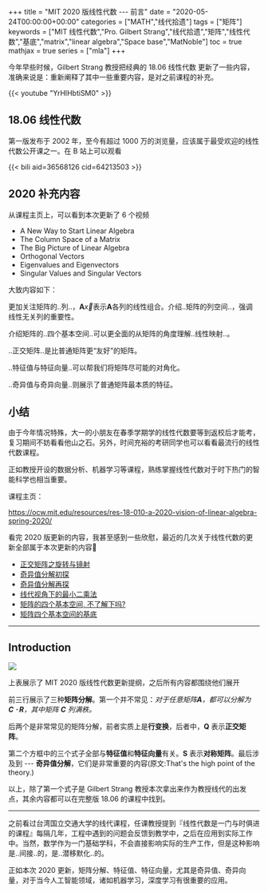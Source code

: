 +++
title = "MIT 2020 版线性代数 --- 前言"
date = "2020-05-24T00:00:00+00:00"
categories = ["MATH","线代拾遗"]
tags = ["矩阵"]
keywords = ["MIT 线性代数","Pro. Gilbert Strang","线代拾遗","矩阵","线性代数","基底","matrix","linear algebra","Space base","MatNoble"]
toc = true
mathjax = true
series = ["mla"]
+++

今年早些时候，Gilbert Strang 教授把经典的 18.06 线性代数 更新了一些内容，准确来说是：重新阐释了其中一些重要内容，是对之前课程的补充。

{{< youtube "YrHlHbtiSM0" >}}

## 18.06 线性代数

第一版发布于 2002 年，至今有超过 1000 万的浏览量，应该属于最受欢迎的线性代数公开课之一。在 B 站上可以观看

{{< bili aid=36568126 cid=64213503 >}}

## 2020 补充内容

从课程主页上，可以看到本次更新了 6 个视频

- A New Way to Start Linear Algebra
- The Column Space of a Matrix
- The Big Picture of Linear Algebra
- Orthogonal Vectors
- Eigenvalues and Eigenvectors
- Singular Values and Singular Vectors

大致内容如下：

更加关注矩阵的..列..，$\boldsymbol{A}\vec{x}$表示$\boldsymbol{A}$各列的线性组合。介绍..矩阵的列空间..，强调线性无关列的重要性。

介绍矩阵的..四个基本空间..可以更全面的从矩阵的角度理解..线性映射..。

..正交矩阵..是比普通矩阵更“友好”的矩阵。

..特征值与特征向量..可以帮我们将矩阵尽可能的对角化。

..奇异值与奇异向量..则展示了普通矩阵最本质的特征。

## 小结

由于今年情况特殊，大一的小朋友在春季学期学的线性代数要等到返校后才能考，复习期间不妨看看他山之石。另外，时间充裕的考研同学也可以看看最流行的线性代数课程。

正如教授开设的数据分析、机器学习等课程，熟练掌握线性代数对于时下热门的智能科学也相当重要。

课程主页：

https://ocw.mit.edu/resources/res-18-010-a-2020-vision-of-linear-algebra-spring-2020/


看完 2020 版更新的内容，我甚至感到一些欣慰，最近的几次关于线性代数的更新全部属于本次更新的内容🎉

- [正交矩阵之旋转与镜射](https://matnoble.me/math/linear-algebra/rotationandmirroring/)
- [奇异值分解初探](https://matnoble.me/math/linear-algebra/svd-mathematical-basis-a/)
- [奇异值分解再探](https://matnoble.me/math/linear-algebra/svd-mathematical-basis-a/)
- [线代视角下的最小二乘法](https://matnoble.me/math/linear-algebra/matrixleastsquares/)
- [矩阵的四个基本空间, 不了解下吗?](https://matnoble.me/math/linear-algebra/matrix4basicth/)
- [矩阵四个基本空间的基底](https://matnoble.me/math/linear-algebra/basicspacebase/)
 
--- 

## Introduction

![](https://imgkr.cn-bj.ufileos.com/71e2cb41-d715-4f30-a73a-26dc83ac1a9d.svg)

上表展示了 MIT 2020 版线性代数更新提纲，之后所有内容都围绕他们展开

前三行展示了三种**矩阵分解**。第一个并不常见：_对于任意矩阵$\boldsymbol{A}$，都可以分解为 $\boldsymbol{C \cdot R}$，其中矩阵 $\boldsymbol{C}$ 列满秩。_ 

后两个是非常常见的矩阵分解，前者实质上是**行变换**，后者中，$\boldsymbol{Q}$ 表示**正交矩阵**。

第二个方框中的三个式子全部与**特征值**和**特征向量**有关。$\boldsymbol{S}$ 表示**对称矩阵**。最后涉及到 --- **奇异值分解**，它们是非常重要的内容(原文:That's the high point of the theory.)

以上，除了第一个式子是 Gilbert Strang 教授本次拿出来作为教授线代的出发点，其余内容都可以在完整版 18.06 的课程中找到。

---

之前看过台湾国立交通大学的线代课程，任课教授提到『线性代数是一门与时俱进的课程』每隔几年，工程中遇到的问题会反馈到教学中，之后在应用到实际工作中。当然，数学作为一门基础学科，不会直接影响实际的生产工作，但是这种影响是..间接..的，是..潜移默化..的。

正如本次 2020 更新，矩阵分解、特征值、特征向量，尤其是奇异值、奇异向量，对于当今人工智能领域，诸如机器学习，深度学习有很重要的应用。
